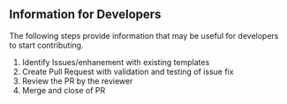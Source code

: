 ## Information for Developers

The following steps provide information that may be useful for developers to start contributing.

1. Identify Issues/enhanement with existing templates
2. Create Pull Request with validation and testing of issue fix
3. Review the PR by the reviewer
4. Merge and close of PR